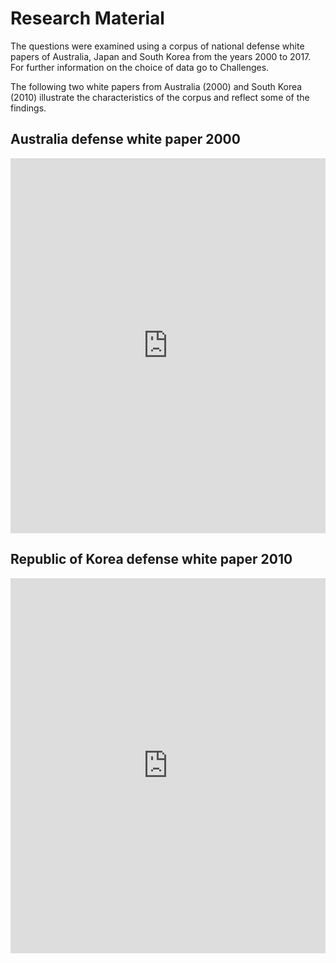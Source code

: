 # Research Material

The questions were examined using a corpus of national defense white papers of Australia, Japan and South Korea from the years 2000 to 2017. For further information on the choice of data go to <c>Challenges<c>.

The following two white papers from Australia (2000) and South Korea (2010) illustrate the characteristics of the corpus and reflect some of the findings.

## Australia defense white paper 2000

<iframe class="scribd_iframe_embed" title="Australia's Defence White Paper 2010" src="https://www.scribd.com/embeds/367183402/content?start_page=35&view_mode=slideshow&access_key=key-23AaMpshIYqXMJflNlGY&show_recommendations=true" data-auto-height="false" data-aspect-ratio="0.7035881435257411" scrolling="no" id="doc_74513" width="100%" height="600" frameborder="0"></iframe>
  

## Republic of Korea defense white paper 2010

<iframe class="scribd_iframe_embed" title="Republic of Korea' Defence White Paper 2010" src="https://www.scribd.com/embeds/367182926/content?start_page=13&view_mode=scroll&access_key=key-pCwF3PeXPfwnkEBKAUtn&show_recommendations=true" data-auto-height="false" data-aspect-ratio="0.7305194805194806" scrolling="no" id="doc_60983" width="100%" height="600" frameborder="0"></iframe>


